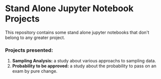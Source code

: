 # Stand Alone Jupyter Notebook Projects

This repository contains some stand alone jupyter notebooks that don't belong to any greater project.

### Projects presented:
1. **Sampling Analysis:** a study about various approachs to sampling data.
2. **Probability to be approved:** a study about the probability to pass on an exam by pure change.
